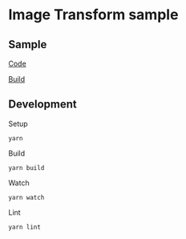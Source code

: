 # Image Transform sample

## Sample
[Code](src/index.ts)

[Build](https://superman2211.github.io/jeng/samples/image-transform/build/)

## Development
Setup
```shell
yarn
```
Build
```shell
yarn build
```
Watch
```shell
yarn watch
```
Lint
```shell
yarn lint
```

